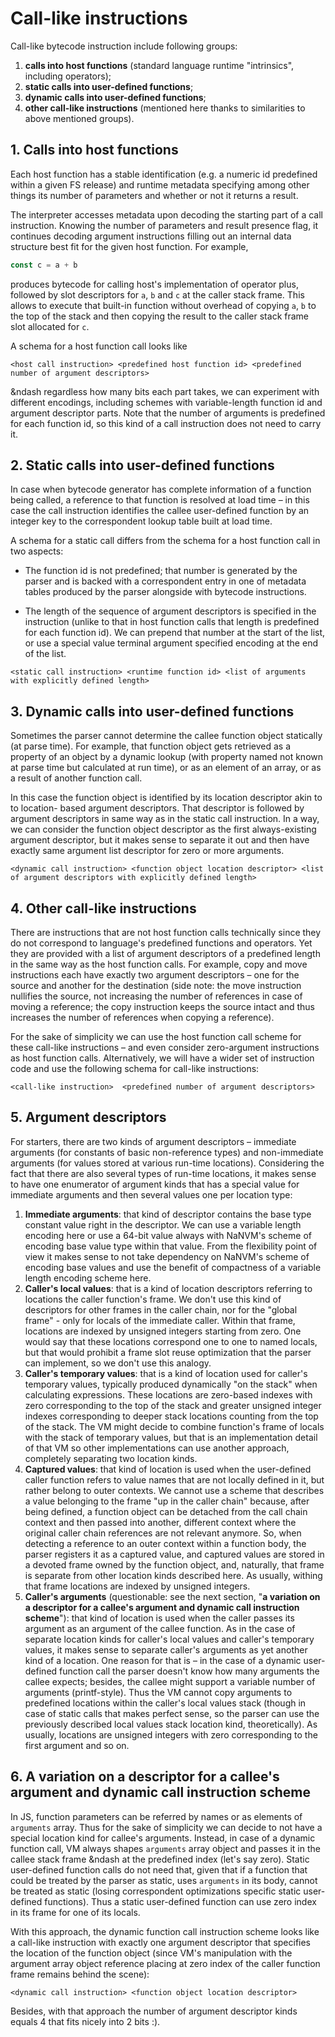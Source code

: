 # Call-like instructions

Call-like bytecode instruction include following groups:

1. **calls into host functions** (standard language runtime "intrinsics", including operators);
2. **static calls into user-defined functions**;
3. **dynamic calls into user-defined functions**;
4. **other call-like instructions** (mentioned here thanks to similarities to above mentioned groups).

## 1. Calls into host functions

Each host function has a stable identification (e.g. a numeric id predefined within a given FS
release) and runtime metadata specifying among other things its number of parameters and whether or
not it returns a result.

The interpreter accesses metadata upon decoding the starting part of a call instruction. Knowing the
number of parameters and result presence flag, it continues decoding argument instructions filling
out an internal data structure best fit for the given host function. For example,

```js
const c = a + b
```

produces bytecode for calling host's implementation of operator plus, followed by slot
descriptors for `a`, `b` and `c` at the caller stack frame. This allows to execute that built-in
function without overhead of copying `a`, `b` to the top of the stack and then copying the result
to the caller stack frame slot allocated for `c`.

A schema for a host function call looks like

`<host call instruction> <predefined host function id> <predefined number of argument descriptors>`

&ndash regardless how many bits each part takes, we can experiment with different encodings,
including schemes with variable-length function id and argument descriptor parts. Note that
the number of arguments is predefined for each function id, so this kind of a call instruction
does not need to carry it.

## 2. Static calls into user-defined functions

In case when bytecode generator has complete information of a function being called, a reference
to that function is resolved at load time &ndash; in this case the call instruction identifies
the callee user-defined function by an integer key to the correspondent lookup table built at load
time.

A schema for a static call differs from the schema for a host function call in two aspects:

- The function id is not predefined; that number is generated by the parser and is backed with
a correspondent entry in one of metadata tables produced by the parser alongside with bytecode
instructions.

- The length of the sequence of argument descriptors is specified in the instruction (unlike
to that in host function calls that length is predefined for each function id). We can prepend
that number at the start of the list, or use a special value terminal argument specified
encoding at the end of the list.

`<static call instruction> <runtime function id> <list of arguments with explicitly defined length>`

## 3. Dynamic calls into user-defined functions

Sometimes the parser cannot determine the callee function object statically (at parse time). For
example, that function object gets retrieved as a property of an object by a dynamic lookup
(with property named not known at parse time but calculated at run time), or as an element of
an array, or as a result of another function call.

In this case the function object is identified by its location descriptor akin to to location-
based argument descriptors. That descriptor is followed by argument descriptors in
same way as in the static call instruction. In a way, we can consider the function object
descriptor as the first always-existing argument descriptor, but it makes sense to separate
it out and then have exactly same argument list descriptor for zero or more arguments.

`<dynamic call instruction> <function object location descriptor> <list of argument descriptors
with explicitly defined length>`

## 4. Other call-like instructions

There are instructions that are not host function calls technically since they do not correspond
to language's predefined functions and operators. Yet they are provided with a list of argument
descriptors of a predefined length in the same way as the host function calls. For example,
copy and move instructions each have exactly two argument descriptors &ndash; one for the source and
another for the destination (side note: the move instruction nullifies the source, not increasing
the number of references in case of moving a reference; the copy instruction keeps the source intact
and thus increases the number of references when copying a reference).

For the sake of simplicity we can use the host function call scheme for these call-like instructions
&ndash; and even consider zero-argument instructions as host function calls. Alternatively, we will
have a wider set of instruction code and use the following schema for call-like instructions:

`<call-like instruction>  <predefined number of argument descriptors>`

## 5. Argument descriptors

For starters, there are two kinds of argument descriptors &ndash; immediate arguments (for constants
of basic non-reference types) and non-immediate arguments (for values stored at various run-time
locations). Considering the fact that there are also several types of run-time locations, it makes
sense to have one enumerator of argument kinds that has a special value for immediate arguments and
then several values one per location type:

1. **Immediate arguments**: that kind of descriptor contains the base type constant value right in
the descriptor. We can use a variable length encoding here or use a 64-bit value always with NaNVM's
scheme of encoding base value type within that value. From the flexibility point of view it makes
sense to not take dependency on NaNVM's scheme of encoding base values and use the benefit of
compactness of a variable length encoding scheme here.
1. **Caller's local values**: that is a kind of location descriptors referring to locations the
caller function's frame. We don't use this kind of descriptors for other frames in the caller chain,
nor for the "global frame" - only for locals of the immediate caller. Within that frame, locations
are indexed by unsigned integers starting from zero. One would say that these locations correspond
one to one to named locals, but that would prohibit a frame slot reuse optimization that the parser
can implement, so we don't use this analogy.
1. **Caller's temporary values**: that is a kind of location used for caller's temporary values,
typically produced dynamically "on the stack" when calculating expressions. These locations are
zero-based indexes with zero corresponding to the top of the stack and greater unsigned integer
indexes corresponding to deeper stack locations counting from the top of the stack. The VM might
decide to combine function's frame of locals with the stack of temporary values, but that is an
implementation detail of that VM so other implementations can use another approach, completely
separating two location kinds.
1. **Captured values**: that kind of location is used when the user-defined caller function refers
to value names that are not locally defined in it, but rather belong to outer contexts. We cannot
use a scheme that describes a value belonging to the frame "up in the caller chain" because, after
being defined, a function object can be detached from the call chain context and then passed into
another, different context where the original caller chain references are not relevant anymore. So,
when detecting a reference to an outer context within a function body, the parser registers it as
a captured value, and captured values are stored in a devoted frame owned by the function object,
and, naturally, that frame is separate from other location kinds described here. As usually, withing
that frame locations are indexed by unsigned integers.
1. **Caller's arguments** (questionable: see the next section, "**a variation on a descriptor for
a callee's argument and dynamic call instruction scheme**"): that kind of location is used when
the caller passes its argument as an argument of the callee function. As in the case of separate
location kinds for caller's local values and caller's temporary values, it makes sense to separate
caller's arguments as yet another kind of a location. One reason for that is &ndash; in the case of
a dynamic user-defined function call the parser doesn't know how many arguments the callee expects;
besides, the callee might support a variable number of arguments (printf-style). Thus the VM cannot
copy arguments to predefined locations within the caller's local values stack (though in case of
static calls that makes perfect sense, so the parser can use the previously described local values
stack location kind, theoretically). As usually, locations are unsigned integers with zero
corresponding to the first argument and so on.

## 6. A variation on a descriptor for a callee's argument and dynamic call instruction scheme

In JS, function parameters can be referred by names or as elements of `arguments` array. Thus for
the sake of simplicity we can decide to not have a special location kind for callee's arguments.
Instead, in case of a dynamic function call, VM always shapes `arguments` array object and passes it
in the callee stack frame &ndash at the predefined index (let's say zero). Static user-defined
function calls do not need that, given that if a function that could be treated by the parser as
static, uses `arguments` in its body, cannot be treated as static (losing correspondent
optimizations specific static user-defined functions). Thus a static user-defined function can use
zero index in its frame for one of its locals.

With this approach, the dynamic function call instruction scheme looks like a call-like instruction
with exactly one argument descriptor that specifies the location of the function object (since VM's
manipulation with the argument array object reference placing at zero index of the caller function
frame remains behind the scene):

`<dynamic call instruction> <function object location descriptor>`

Besides, with that approach the number of argument descriptor kinds equals 4 that fits nicely into
2 bits :).

